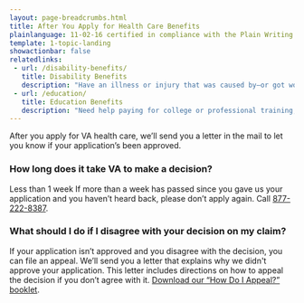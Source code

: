 ```yaml
---
layout: page-breadcrumbs.html
title: After You Apply for Health Care Benefits
plainlanguage: 11-02-16 certified in compliance with the Plain Writing Act
template: 1-topic-landing
showactionbar: false
relatedlinks:
 - url: /disability-benefits/
   title: Disability Benefits
   description: "Have an illness or injury that was caused by—or got worse because of—your active military service? Find out if you can get disability compensation (monthly payments) from VA."
 - url: /education/
   title: Education Benefits
   description: "Need help paying for college or professional training, picking a school, or exploring career options? Find out if you can get financial support and counseling from VA."
---
```


<div class="va-introtext">

After you apply for VA health care, we’ll send you a letter in the mail to let you know if your application’s been approved.

</div>

### How long does it take VA to make a decision?

<div class="card information" markdown="0">
<span class="number">Less than 1 week</span>
<span class="description">If more than a week has passed since you gave us your application and you haven’t heard back, please don’t apply again. Call <a href="tel:+18772228387">877-222-8387</a>.</span>
</div>

### What should I do if I disagree with your decision on my claim?

If your application isn’t approved and you disagree with the decision, you can file an appeal. We’ll send you a letter that explains why we didn't approve your application. This letter includes directions on how to appeal the decision if you don’t agree with it. [Download our “How Do I Appeal?” booklet](http://www.bva.va.gov/docs/Pamphlets/How-Do-I-Appeal-Booklet--508Compliance.pdf).


<div markdown="0"><br></div>
